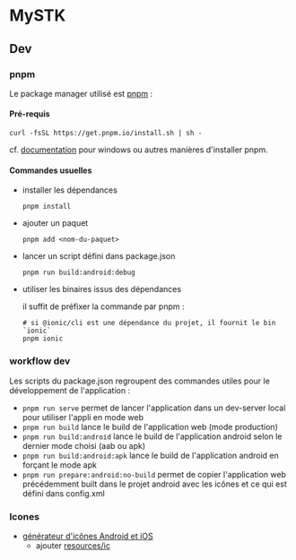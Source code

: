 # MySTK

## Dev

### pnpm

Le package manager utilisé est [pnpm][why pnpm] :

#### Pré-requis

```shell
curl -fsSL https://get.pnpm.io/install.sh | sh -
```

cf. [documentation][install pnpm] pour windows ou autres manières d'installer pnpm.

[why pnpm]: https://pnpm.io/motivation
[install pnpm]: https://pnpm.io/installation#on-posix-systems

#### Commandes usuelles

- installer les dépendances  

  ```shell
  pnpm install
  ```
  
- ajouter un paquet

  ```shell
  pnpm add <nom-du-paquet>
  ```

- lancer un script défini dans package.json

  ```shell
  pnpm run build:android:debug
  ```

- utiliser les binaires issus des dépendances

  il suffit de préfixer la commande par pnpm :

  ```shell
  # si @ionic/cli est une dépendance du projet, il fournit le bin `ionic`
  pnpm ionic 
  ```

### workflow dev

Les scripts du package.json regroupent des commandes utiles pour le développement de l'application : 

- `pnpm run serve` permet de lancer l'application dans un dev-server local pour utiliser l'appli en mode web
- `pnpm run build` lance le build de l'application web (mode production)
- `pnpm run build:android` lance le build de l'application android selon le dernier mode choisi (aab ou apk)
- `pnpm run build:android:apk` lance le build de l'application android en forçant le mode apk
- `pnpm run prepare:android:no-build` permet de copier l'application web précédemment built dans le projet android avec les icônes et ce qui est défini dans config.xml

### Icones

- [générateur d'icônes Android et iOS][iconKitchen icon]
  - ajouter [resources/ic][ic-logo-svg]

[iconKitchen icon]: https://icon.kitchen/i/H4sIAAAAAAAAA1WQwUrEMBCG32W8dmFtXaQ9ugcRFYTtTWSZNmkaNmlikipl2Xd3Jl1BL23zZeab6X%2BGLzSzjNCcQWA4taO0EpoUZllAp9rF0wlUQKHllKCAxAUCmgFNpJJB7Y32GBILoqQXCDngbLhW924igEIce2ctCy7ccrVqi0pSWacOI2YSP2cderPCvTMuELy52%2B7KWmT2%2BLsITev5%2FvZfQUYlo6qq7uuKEE6KfM2m3ubRb7SMnhT3J%2BeJl7sCglYjKfN351Jy9nowclg59frY6sQqeF0O7TOpfXwg0Z%2FxPj7lP17T8%2FEFFzdzJCNdDtrICTlcyuVol5hOnIZ1Yjac%2FzutKoLTLNIu0vNbdiw1uGxickHCx%2BUHTDmhga8BAAA%3D
[ic-logo-svg]: ./resources/ic-logo%20mySTK.svg
